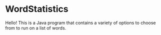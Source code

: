 # WordStatistics
Hello!
This is a Java program that contains a variety of options to choose from to run on a list of words.
